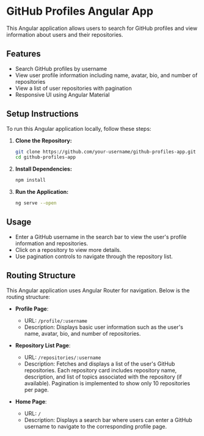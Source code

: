 # GitHub Profiles Angular App

This Angular application allows users to search for GitHub profiles and view information about users and their repositories.

## Features

- Search GitHub profiles by username
- View user profile information including name, avatar, bio, and number of repositories
- View a list of user repositories with pagination
- Responsive UI using Angular Material

## Setup Instructions

To run this Angular application locally, follow these steps:

1. **Clone the Repository:**

   ```bash
   git clone https://github.com/your-username/github-profiles-app.git
   cd github-profiles-app

2. **Install Dependencies:**

   ```bash
   npm install

3. **Run the Application:**

   ```bash
   ng serve --open

## Usage

- Enter a GitHub username in the search bar to view the user's profile information and repositories.
- Click on a repository to view more details.
- Use pagination controls to navigate through the repository list.

## Routing Structure

This Angular application uses Angular Router for navigation. Below is the routing structure:

- **Profile Page**:

  - URL: `/profile/:username`
  - Description: Displays basic user information such as the user's name, avatar, bio, and number of repositories.

- **Repository List Page**:

  - URL: `/repositories/:username`
  - Description: Fetches and displays a list of the user's GitHub repositories. Each repository card includes repository name, description, and list of topics associated with the repository (if available). Pagination is implemented to show only 10 repositories per page.

- **Home Page**:
  - URL: `/`
  - Description: Displays a search bar where users can enter a GitHub username to navigate to the corresponding profile page.
